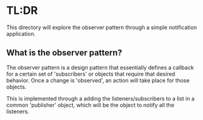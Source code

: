 # TL:DR
This directory will explore the observer pattern through a simple notification application.

## What is the observer pattern?
The observer pattern is a design pattern that essentially defines a callback for a certain set of 'subscribers' or objects that require that desired behavior. Once a change is 'observed', an action will take place for those objects. 

This is implemented through a adding the listeners/subscribers to a list in a common 'publisher' object, which will be the object to notify all the listeners.